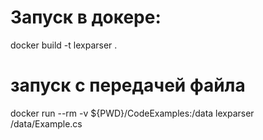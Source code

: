 # Запуск в докере:
docker build -t lexparser .
# запуск с передачей файла
docker run --rm -v ${PWD}/CodeExamples:/data lexparser /data/Example.cs
